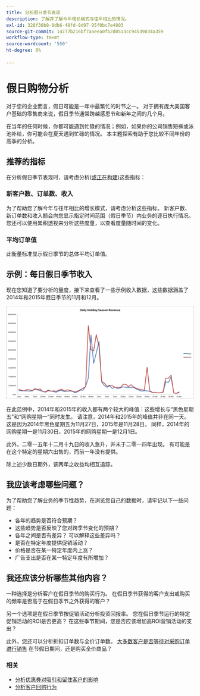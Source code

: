 ```yaml
---
title: 分析假日季节表现
description: 了解并了解今年增长模式与往年相比的情况。
exl-id: 328f30b8-0db6-48fd-8d97-95f0bc7e4803
source-git-commit: 14777b216bf7aaeea0fb2d0513cc94539034a359
workflow-type: tm+mt
source-wordcount: '550'
ht-degree: 0%

---
```


# 假日购物分析

对于您的企业而言，假日可能是一年中最繁忙的时节之一。 对于拥有庞大美国客户基础的零售商来说，假日季节通常跨越感恩节和新年之间的几个月。

在当年的任何时候，你都可能遇到忙碌的情况；例如，如果你的公司销售短裤或泳池补给，你可能会在夏天遇到忙碌的情况。 本主题探索有助于您比较不同年份的高季的分析。

## 推荐的指标

在分析假日季节表现时，请考虑分析([或正在构建](../../data-user/reports/ess-manage-data-metrics.md))这些指标：

### 新客户数、订单数、收入

为了帮助您了解今年与往年相比的增长模式，请考虑分析这些指标。 新客户数、新订单数和收入额会向您显示指定时间范围（假日季节）内业务的逐日执行情况。 您还可以使用累积透视来分析这些度量，以查看度量随时间的变化。

### 平均订单值

此衡量标准显示假日季节的总体平均订单值。

## 示例：每日假日季节收入

现在您知道了要分析的量度，接下来查看了一些示例收入数据，这些数据涵盖了2014年和2015年假日季节的11月和12月。

![2014及2015年每日假日季节收入](../../assets/Analyzing_holiday_season.png)

在此范例中，2014年和2015年的收入都有两个较大的峰值：这些增长与“黑色星期五”和“网购星期一”同时发生。 请注意，2014年和2015年的峰值并非在同一天。 这是因为2014年黑色星期五为11月27日，2015年是11月28日。 同样，2014年的网购星期一是11月30日，2015年的网购星期一是12月1日。

此外，二零一五年十二月十九日的收入急升，并未于二零一四年出现。 有可能是在这个特定的星期六出售的，而前一年没有提供。

除上述少数日期外，该两年之收益均相互追踪。

## 我应该考虑哪些问题？

为了帮助您了解业务的季节性趋势，在浏览您自己的数据时，请牢记以下一些问题：

* 各年的趋势是否符合预期？
* 这些趋势是否反映了您对跨季节变化的预期？
* 各年之间是否有差异？ 可以解释这些差异吗？
* 是否在特定年度提供促销活动？
* 价格是否在某一特定年度内上涨？
* 广告支出是否在某一特定年度有所增加？

## 我还应该分析哪些其他内容？

一种选择是分析客户在假日季节的购买行为。 在假日季节获得的客户支出或购买的频率是否高于在假日季节之外获得的客户？

另一个选项是在假日季节按促销活动分析投资回报率。 您在假日季节运行的特定促销活动的ROI是否更高？ 在这些季节期间，您是否应该增加高ROI营销活动的支出？

此外，您还可以分析折扣订单数与全价订单数。 [大多数客户是否等待对采购订单进行销售](../analysis/coupon-usage.md) 在节假日期间，还是购买全价商品？

### 相关

* [分析优惠券对吸引和留住客户的影响](../analysis/coupon-impact.md)
* [分析客户回购行为](../analysis/repurchase-behavior.md)

